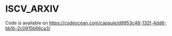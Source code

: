 # ISCV_ARXIV


Code is available on https://codeocean.com/capsule/d9953c48-132f-4dd6-bb1b-2c0915b66ca3/
